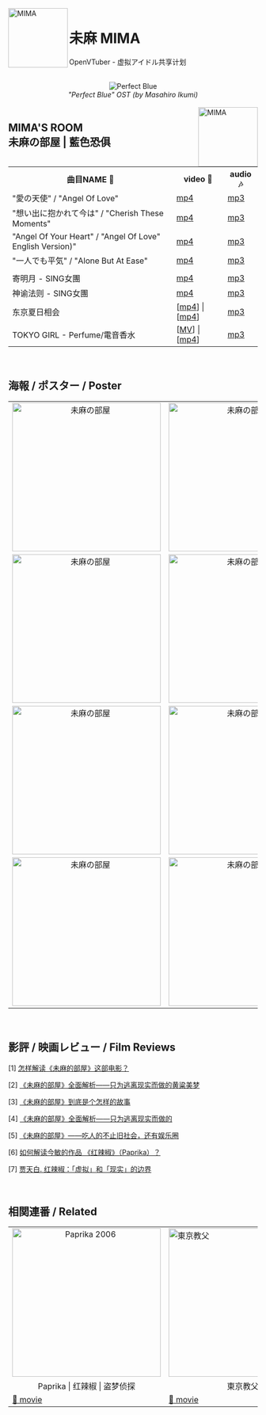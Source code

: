<img src="https://img2.doubanio.com/view/photo/l/public/p2024899393.webp" align="left" alt="MIMA" width="120"/>

# 未麻 MIMA

OpenVTuber - 虚拟アイドル共享计划

<br>
<div align="center">
    <img src="https://nimg.ws.126.net/?url=http%3A%2F%2Fdingyue.ws.126.net%2F2020%2F0502%2Fa0853eecp00q9pd8o00dhd200j400arg00ic00ab.png&thumbnail=650x2147483647&quality=80&type=jpg" alt="Perfect Blue ">
    <br><i>"Perfect Blue" OST (by Masahiro Ikumi)</i>
</div>
<br>

<img src="https://yt3.ggpht.com/ytc/AAUvwnjVAc7xqJqG-LO1T1z82pXh5eppiu629TcdVVfP=s88-c-k-c0x00ffffff-no-rj" align="right" alt="MIMA" width="120"/>

<h2>MIMA'S ROOM<br>未麻の部屋 | 藍色恐俱</h2>

<table>
    <tr>
        <th style="text-align: center">曲目NAME 🔔</th>
        <th style="text-align: center">video 🎥</th>
        <th style="text-align: center">audio 🎶</th>
    </tr>
    <tr>
        <td>"愛の天使" / "Angel Of Love" </td>
        <td><a href="https://www.youtube.com/watch?v=p7Q0SzRQTBc">mp4</a></td>
        <td><a href="https://music.163.com/song?id=28442044&userid=96635261">mp3</a></td>
    </tr>
    <tr>
        <td>"想い出に抱かれて今は" / "Cherish These Moments"</td>
        <td><a href="https://www.youtube.com/watch?v=zXJtRmIDxjs">mp4</a></td>
        <td><a href="https://music.163.com/song?id=28442050&userid=96635261">mp3</a></td>
    </tr>
    <tr>
        <td>"Angel Of Your Heart" / "Angel Of Love" English Version)" </td>
        <td><a href="https://www.youtube.com/watch?v=eYOLCrQ8Hp8">mp4</a></td>
        <td><a href="res/audio/'Angel Of Your Heart ('Angel Of Love' English Version)' - 'Perfect Blue' OST (by Masahiro Ikumi).mp3">mp3</a></td>
    </tr>    
    <tr>
        <td>"一人でも平気" / "Alone But At Ease" </td>
        <td><a href="https://www.youtube.com/watch?v=eYOLCrQ8Hp8">mp4</a></td>
        <td><a href="https://music.163.com/song?id=28442045&userid=96635261">mp3</a></td>
    </tr>
    <tr>
        <td></td>
        <td></td>
        <td></td>
    </tr>
    <tr>
        <td>寄明月 - SING女團</td>
        <td><a href="https://www.youtube.com/watch?v=49d95ni5J9Y">mp4</a></td>
        <td><a href="http://bd.kuwo.cn/play_detail/85455449?from=baidu">mp3</a></td>
    </tr>
    <tr>
        <td>神谕法则 - SING女團</td>
        <td><a href="https://www.bilibili.com/video/av34510262/">mp4</a></td>
        <td><a href="http://bd.kuwo.cn/play_detail/54734362">mp3</a></td>
    </tr>
    <tr>
        <td>东京夏日相会</td>
        <td>[<a href="https://www.bilibili.com/video/BV1Zk4y1y7ji?from=search&seid=14483713028887372940">mp4</a>] | [<a href="https://www.bilibili.com/video/BV1Fx411Y7oZ?from=search&seid=14483713028887372940">mp4</a>]</td>
        <td><a href="http://bd.kuwo.cn/play_detail/66325620">mp3</a></td>
    </tr>
    <tr>
        <td>TOKYO GIRL - Perfume/電音香水</td>
        <td>[<a href="https://www.youtube.com/watch?v=vxl4gsvgEQY">MV</a>] | [<a href="https://www.youtube.com/watch?v=9pjtVUZNfWY">mp4</a>]</td>
        <td><a href="https://music.163.com/song?id=456185555&userid=96635261">mp3</a></td>
    </tr>
</table>
<br>

## 海報 / ポスター / Poster
<table>
    <tr><td style="text-align: center"><img src="https://img2.doubanio.com/view/photo/l/public/p1351050722.webp" alt="未麻の部屋" width="300"</td>
        <td style="text-align: center"><img src="https://img9.doubanio.com/view/photo/l/public/p2618180105.webp" alt="未麻の部屋" width="300"</td>
        <td><img src="https://img9.doubanio.com/view/photo/l/public/p693713454.webp" alt="未麻の部屋" width="300"></td>
    </tr>
    <tr>
        <td style="text-align: center"><img src="https://img1.doubanio.com/view/photo/l/public/p2618180088.webp" alt="未麻の部屋" width="300"</td>
        <td style="text-align: center"><img src="https://img9.doubanio.com/view/photo/l/public/p2618180064.webp" alt="未麻の部屋" width="300"</td>
        <td style="text-align: center"><img src="https://img1.doubanio.com/view/photo/l/public/p2532554698.webp" alt="未麻の部屋" width="300"</td>
    </tr>
    <tr>
        <td style="text-align: center"><img src="https://img1.doubanio.com/view/photo/l/public/p1026819798.webp" alt="未麻の部屋" width="300"</td>
        <td style="text-align: center"><img src="https://img1.doubanio.com/view/photo/l/public/p2513374019.webp" alt="未麻の部屋" width="300"</td>
        <td style="text-align: center"><img src="https://img2.doubanio.com/view/photo/l/public/p2024899393.webp" alt="未麻の部屋" width="300"</td> 
    </tr>
    <tr>
        <td style="text-align: center"><img src="https://img9.doubanio.com/view/photo/l/public/p2513374035.webp" alt="未麻の部屋" width="300"</td>
        <td style="text-align: center"><img src="https://img3.doubanio.com/view/photo/l/public/p610134030.webp" alt="未麻の部屋" width="300"</td>
        <td style="text-align: center"><img src="https://img9.doubanio.com/view/photo/m/public/p608839686.webp" alt="未麻の部屋" width="300"</td>
    </tr>
</table>
<br>

## 影評 / 映画レビュー / Film Reviews

[1] [怎样解读《未麻的部屋》这部电影？](https://www.zhihu.com/question/22878180)

[2] [《未麻的部屋》全面解析——只为逃离现实而做的黄粱美梦](https://movie.douban.com/review/6696098/)

[3] [《未麻的部屋》到底是个怎样的故事](https://zhuanlan.zhihu.com/p/69719008)

[4] [《未麻的部屋》全面解析——只为逃离现实而做的](https://tieba.baidu.com/p/3093447216)

[5] [《未麻的部屋》——吃人的不止旧社会，还有娱乐圈](https://zhuanlan.zhihu.com/p/36029152)

[6] [如何解读今敏的作品 《红辣椒》（Paprika）？](https://www.zhihu.com/question/29361830)

[7] [贾天白. 红辣椒：「虚拟」和「现实」的边界](http://reader.epubee.com/books/mobile/7b/7b997b3ee545c1a23b519b2fe277e58c/text00006.html)

<br>

## 相関連番 / Related
<table>
    <tr>
        <td style="text-align: center"><img src="https://encrypted-tbn2.gstatic.com/images?q=tbn:ANd9GcQGLEJXIKZGOt7uYJbfCGO22ddYt3xQkOsdsqgadsXA5agQZo04" alt="Paprika 2006" width="300"</td>
        <td><img src="https://encrypted-tbn1.gstatic.com/images?q=tbn:ANd9GcT_F9iIL7TKDnPMnNODxvceqlWIpSTJiDPfF9nBl_WzsRnz9mr3" alt="東京教父" width="300"</td>
        <td><img src="https://upload.wikimedia.org/wikipedia/zh/thumb/e/ee/Sennenyoyu.jpg/220px-Sennenyoyu.jpg" alt="千年女優" width="300"</td>
        <td style="text-align: center"><img src="https://img2.doubanio.com/view/photo/l/public/p906689323.webp" alt="大都會" width="300"</td>   
    </tr>
    <tr>
        <td style="text-align: center">Paprika | 红辣椒 | 盗梦侦探</td>
        <td style="text-align: center">東京教父</td>
        <td style="text-align: center">千年女優</td>
        <td style="text-align: center">大都會</td>
    </tr>
    <tr>
        <td><a href="https://www.bilibili.com/video/BV1Ts411q75z">🎥 movie</a></td>
        <td><a href="https://www.bilibili.com/bangumi/media/md2597">🎥 movie</a></td>
        <td><a href="https://www.bilibili.com/bangumi/play/ss5297">🎥 movie</a></td>
        <td><a href="https://www.bilibili.com/bangumi/play/ss27932">🎥 movie</a></td>
    </tr>
</table>
<br>

